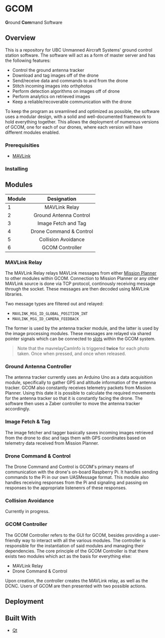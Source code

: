 # GCOM
<b>G</b>round <b>Com</b>mand Software

## Overview

This is a repository for UBC Unmanned Aircraft Systems' ground control station software. The software will act as a form of master server and has the following features:

*	Control the ground antenna tracker
*	Download and tag images off of the drone
*	Send/receive data and commands to and from the drone
*	Stitch incoming images into orthphotos
*	Perform detection algorithms on images off of drone
*	Perform analytics on retrieved images
*	Keep a reliable/recoverable communication with the drone

To keep the program as sreamlined and optimized as possible, the software uses a modular design, with a solid and well-documented framework to hold everything together. This allows the deployment of numerous versions of GCOM, one for each of our drones, where each version will have different modules enabled.

### Prerequisities

*	[MAVLink](https://github.com/mavlink/mavlink "MAVLink Git Repo")

### Installing



## Modules

Module | Designation
--- | :---:
1 | MAVLink Relay
2 | Ground Antenna Control
3 | Image Fetch and Tag
4 | Drone Command & Control
5 | Collision Avoidance
6 | GCOM Controller

### MAVLink Relay

The MAVLink Relay relays MAVLink messages from either [Mission Planner](http://ardupilot.org/planner/ "Mission Planner Homepage") to other modules within GCOM. Connection to Mission Planner or any other MAVLink source is done via TCP protocol, continously receiving message through the socket. These messages are then decoded using MAVLink libraries.

Two message types are filtered out and relayed:

*	`MAVLINK_MSG_ID_GLOBAL_POSITION_INT`
*	`MAVLINK_MSG_ID_CAMERA_FEEDBACK`

The former is used by the antenna tracker module, and the latter is used by the image processing modules. These messages are relayed via shared pointer signals which can be connected to [slots](http://doc.qt.io/qt-5/signalsandslots.html "Qt Signals & Slots") within the GCOM system.

> Note that the mavrelayCamInfo is triggered **twice** for each photo taken. Once when pressed, and once when released.

### Ground Antenna Controller

The antenna tracker currently uses an Arduino Uno as a data acquisition module, specifically to gather GPS and altitude information of the antenna tracker. GCOM also constantly receives telemetry packets from Mission Planner. Using this date it is possible to calculate the required movements for the antenna tracker so that it is constantly facing the drone. The software then uses a Zaber controller to move the antenna tracker accordingly.

### Image Fetch & Tag

The image fetcher and tagger basically saves incoming images retrieved from the drone to disc and tags them with GPS coordinates based on telemetry data received from Mission Planner.

### Drone Command & Control

The Drone Command and Control is GCOM's primary means of communication with the drone's on-board Raspberry Pi. It handles sending commands to the Pi in our own UASMessage format. This module also handles receiving responses from the Pi and signaling and passing on responses to the appropriate listenenrs of these responses.

### Collision Avoidance

Currently in progress.

### GCOM Controller

The GCOM Controller refers to the GUI for GCOM, besides providing a user-friendly way to interact with all the various modules. The controller is responsible for the instantiation of said modules and managing their dependencies. The core principle of the GCOM Controller is that there exists two modules which act as the basis for everything else:

*	MAVLink Relay
*	Drone Command & Control

Upon creation, the controller creates the MAVLink relay, as well as the DCNC. Users of GCOM are then presented with two possible actions.

## Deployment



## Built With

*	[Qt](https://www.qt.io/ "Qt's Homepage")
